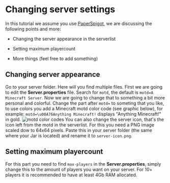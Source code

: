 # Changing server settings

In this tutorial we assume you use [PaperSpigot](https://papermc.io/downloads), we are discussing the following points and more:

- Changing the server appearance in the serverlist

- Setting maximum playercount

- More things (feel free to add something)

## Changing server appearance

Go to your server folder. Here will you find multiple files. First we are going to edit the **Server.properties** file. Search for `motd`, the default is `motd=A Minecraft Server`. Now we are going to change that to something a bit more personal and colorful. Change the part after `motd=` to someting that you like, to use colors you add a Minecraft motd color code (see graphic below), for example: `motd=\u00A76Anything Minecraft!` displays "Anything Minecraft!" in gold.
![motd color codes](https://lazerstudiozgaming.files.wordpress.com/2015/01/screen-shot-2015-01-03-at-11-27-44-am.png?)
You can also change the server icon, that's the icon left from the motd in the serverlist. For this you need a PNG image scaled dow to 64x64 pixels. Paste this in your server folder (the same where your Jar is located) and rename it to `server-icon.png`.

## Setting maximum playercount

For this part you need to find `max-players` in the **Server.properties**, simply change this to the amount of players you want on your server. For 10+ players it is recommended to have at least 4Gb RAM allocated.
